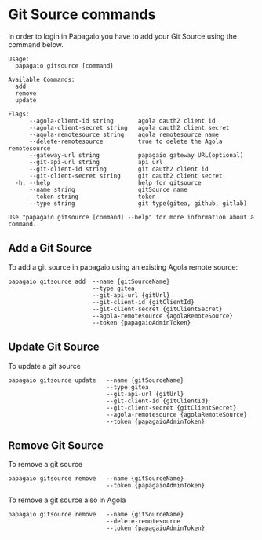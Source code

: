 # Git Source commands

In order to login in Papagaio you have to add your Git Source using the command below.

```
Usage:
  papagaio gitsource [command]

Available Commands:
  add         
  remove      
  update      

Flags:
      --agola-client-id string       agola oauth2 client id
      --agola-client-secret string   agola oauth2 client secret
      --agola-remotesource string    agola remotesource name
      --delete-remotesource          true to delete the Agola remotesource
      --gateway-url string           papagaio gateway URL(optional)
      --git-api-url string           api url
      --git-client-id string         git oauth2 client id
      --git-client-secret string     git oauth2 client secret
  -h, --help                         help for gitsource
      --name string                  gitSource name
      --token string                 token
      --type string                  git type(gitea, github, gitlab)

Use "papagaio gitsource [command] --help" for more information about a command.
```
## Add a Git Source

To add a git source in papagaio using an existing Agola remote source:


```
papagaio gitsource add  --name {gitSourceName} 
                        --type gitea 
                        --git-api-url {gitUrl} 
                        --git-client-id {gitClientId} 
                        --git-client-secret {gitClientSecret} 
                        --agola-remotesource {agolaRemoteSource} 
                        --token {papagaioAdminToken}
```

## Update Git Source

To update a git source
```
papagaio gitsource update   --name {gitSourceName} 
                            --type gitea 
                            --git-api-url {gitUrl} 
                            --git-client-id {gitClientId} 
                            --git-client-secret {gitClientSecret} 
                            --agola-remotesource {agolaRemoteSource} 
                            --token {papagaioAdminToken}
```
## Remove Git Source

To remove a git source 

```
papagaio gitsource remove   --name {gitSourceName}
                            --token {papagaioAdminToken}
```
To remove a git source also in Agola
```
papagaio gitsource remove   --name {gitSourceName}
                            --delete-remotesource
                            --token {papagaioAdminToken}
```